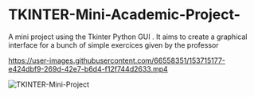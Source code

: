 # TKINTER-Mini-Academic-Project-
A mini project using the Tkinter Python GUI .
It aims to create a graphical interface for a bunch of simple exercices given by the professor

https://user-images.githubusercontent.com/66558351/153715177-e424dbf9-269d-42e7-b6d4-f12f744d2633.mp4


![TKINTER-Mini-Project](https://user-images.githubusercontent.com/66558351/153717123-ce1f9219-2124-499a-aae4-8a70ef4392f7.gif)
